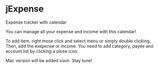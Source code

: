 # jExpense
Expense tracker with calendar

You can manage all your expense and income with this calendar!  

To add item, right mose click and select menu or simply double clicking.
Then, add the exepense or income. You need to add category, payee and account list by clicking a pluse icon.

Mac version will be added soon.  Stay tune!
